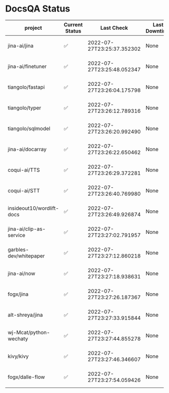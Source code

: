 # DocsQA Status

|         project         |Current Status|        Last Check        |Last Downtime|                % Uptime                |
|-------------------------|--------------|--------------------------|-------------|----------------------------------------|
|jina-ai/jina             |✅            |2022-07-27T23:25:37.352302|None         |100.0 (since 2022-07-27 12:11:57.480546)|
|jina-ai/finetuner        |✅            |2022-07-27T23:25:48.052347|None         |100.0 (since 2022-07-27 12:11:57.480546)|
|tiangolo/fastapi         |✅            |2022-07-27T23:26:04.175798|None         |100.0 (since 2022-07-27 12:11:57.480546)|
|tiangolo/typer           |✅            |2022-07-27T23:26:12.789316|None         |100.0 (since 2022-07-27 12:11:57.480546)|
|tiangolo/sqlmodel        |✅            |2022-07-27T23:26:20.992490|None         |100.0 (since 2022-07-27 12:11:57.480546)|
|jina-ai/docarray         |✅            |2022-07-27T23:26:22.650462|None         |100.0 (since 2022-07-27 12:11:57.480546)|
|coqui-ai/TTS             |✅            |2022-07-27T23:26:29.372281|None         |100.0 (since 2022-07-27 12:11:57.480546)|
|coqui-ai/STT             |✅            |2022-07-27T23:26:40.769980|None         |100.0 (since 2022-07-27 12:11:57.480546)|
|insideout10/wordlift-docs|✅            |2022-07-27T23:26:49.926874|None         |100.0 (since 2022-07-27 12:11:57.480546)|
|jina-ai/clip-as-service  |✅            |2022-07-27T23:27:02.791957|None         |100.0 (since 2022-07-27 12:11:57.480546)|
|garbles-dev/whitepaper   |✅            |2022-07-27T23:27:12.860218|None         |100.0 (since 2022-07-27 12:11:57.480546)|
|jina-ai/now              |✅            |2022-07-27T23:27:18.938631|None         |100.0 (since 2022-07-27 12:11:57.480546)|
|fogx/jina                |✅            |2022-07-27T23:27:26.187367|None         |100.0 (since 2022-07-27 12:11:57.480546)|
|alt-shreya/jina          |✅            |2022-07-27T23:27:33.915844|None         |100.0 (since 2022-07-27 12:11:57.480546)|
|wj-Mcat/python-wechaty   |✅            |2022-07-27T23:27:44.855278|None         |100.0 (since 2022-07-27 12:11:57.480546)|
|kivy/kivy                |✅            |2022-07-27T23:27:46.346607|None         |100.0 (since 2022-07-27 12:11:57.480546)|
|fogx/dalle-flow          |✅            |2022-07-27T23:27:54.059426|None         |100.0 (since 2022-07-27 12:11:57.480546)|

